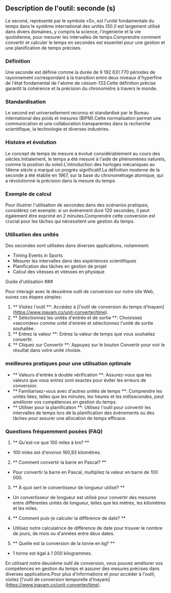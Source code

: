 ## Description de l'outil: seconde (s)

Le second, représenté par le symbole «S», est l'unité fondamentale du temps dans le système international des unités (SI).Il est largement utilisé dans divers domaines, y compris la science, l'ingénierie et la vie quotidienne, pour mesurer les intervalles de temps.Comprendre comment convertir et calculer le temps en secondes est essentiel pour une gestion et une planification de temps précises.

### Définition

Une seconde est définie comme la durée de 9 192 631 770 périodes de rayonnement correspondant à la transition entre deux niveaux d'hyperfine de l'état fondamental de l'atome de césium-133.Cette définition précise garantit la cohérence et la précision du chronomètre à travers le monde.

### Standardisation

Le second est universellement reconnu et standardisé par le Bureau international des poids et mesures (BIPM).Cette normalisation permet une communication et une collaboration transparentes dans la recherche scientifique, la technologie et diverses industries.

### Histoire et évolution

Le concept de temps de mesure a évolué considérablement au cours des siècles.Initialement, le temps a été mesuré à l'aide de phénomènes naturels, comme la position du soleil.L'introduction des horloges mécaniques au 14ème siècle a marqué un progrès significatif.La définition moderne de la seconde a été établie en 1967, sur la base du chronométrage atomique, qui a révolutionné la précision dans la mesure du temps.

### Exemple de calcul

Pour illustrer l'utilisation de secondes dans des scénarios pratiques, considérez cet exemple: si un événement dure 120 secondes, il peut également être exprimé en 2 minutes.Comprendre cette conversion est crucial pour les tâches qui nécessitent une gestion du temps.

### Utilisation des unités

Des secondes sont utilisées dans diverses applications, notamment:

- Timing Events in Sports
- Mesurer les intervalles dans des expériences scientifiques
- Planification des tâches en gestion de projet
- Calcul des vitesses et vitesses en physique

Guide d'utilisation ###

Pour interagir avec le deuxième outil de conversion sur notre site Web, suivez ces étapes simples:

1. ** Visitez l'outil **: Accédez à [l'outil de conversion du temps d'Inayam] (https://www.inayam.co/unit-converter/time).
2. ** Sélectionnez les unités d'entrée et de sortie **: Choisissez «secondes» comme unité d'entrée et sélectionnez l'unité de sortie souhaitée.
3. ** Entrez la valeur **: Entrez la valeur de temps que vous souhaitez convertir.
4. ** Cliquez sur Convertir **: Appuyez sur le bouton Convertir pour voir le résultat dans votre unité choisie.

### meilleures pratiques pour une utilisation optimale

- ** Valeurs d'entrée à double vérification **: Assurez-vous que les valeurs que vous entrez sont exactes pour éviter les erreurs de conversion.
- ** Familiarisez-vous avec d'autres unités de temps **: Comprendre les unités liées, telles que les minutes, les heures et les millisecondes, peut améliorer vos compétences en gestion du temps.
- ** Utiliser pour la planification **: Utilisez l'outil pour convertir les intervalles de temps lors de la planification des événements ou des tâches pour assurer une allocation de temps efficace.

### Questions fréquemment posées (FAQ)

1. ** Qu'est-ce que 100 miles à km? **
- 100 miles est d'environ 160,93 kilomètres.

2. ** Comment convertir la barre en Pascal? **
- Pour convertir la barre en Pascal, multipliez la valeur en barre de 100 000.

3. ** À quoi sert le convertisseur de longueur utilisé? **
- Un convertisseur de longueur est utilisé pour convertir des mesures entre différentes unités de longueur, telles que les mètres, les kilomètres et les miles.

4. ** Comment puis-je calculer la différence de date? **
- Utilisez notre calculatrice de différence de date pour trouver le nombre de jours, de mois ou d'années entre deux dates.

5. ** Quelle est la conversion de la tonne en kg? **
- 1 tonne est égal à 1 000 kilogrammes.

En utilisant notre deuxième outil de conversion, vous pouvez améliorer vos compétences en gestion du temps et assurer des mesures précises dans diverses applications.Pour plus d'informations et pour accéder à l'outil, visitez [l'outil de conversion temporelle d'Inayam] (https://www.inayam.co/unit-converter/time).
